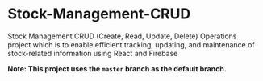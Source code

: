 # Stock-Management-CRUD
Stock Management CRUD (Create, Read, Update, Delete) Operations project which is to enable efficient tracking, updating, and maintenance of stock-related information using React and Firebase


**Note: This project uses the `master` branch as the default branch.**
